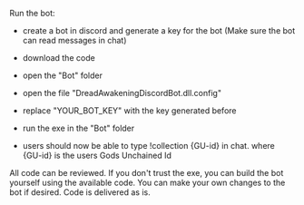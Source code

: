 Run the bot: 
 - create a bot in discord and generate a key for the bot (Make sure the bot can read messages in chat)
 - download the code
 - open the "Bot" folder
 - open the file "DreadAwakeningDiscordBot.dll.config"
 - replace "YOUR_BOT_KEY" with the key generated before
 - run the exe in the "Bot" folder

 - users should now be able to type !collection {GU-id} in chat. where {GU-id} is the users Gods Unchained Id


All code can be reviewed. If you don't trust the exe, you can build the bot yourself using the available code.
You can make your own changes to the bot if desired. 
Code is delivered as is. 
